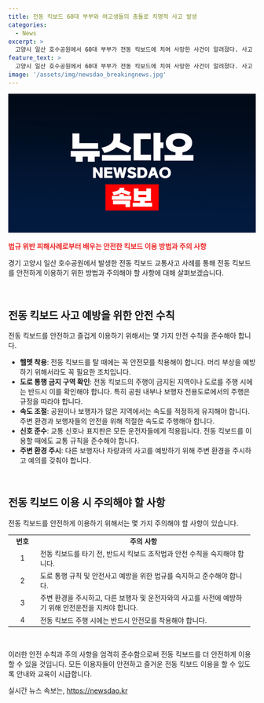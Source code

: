 ```yaml
---
title: 전동 킥보드 60대 부부와 여고생들의 충돌로 치명적 사고 발생
categories:
  - News
excerpt: >
  고양시 일산 호수공원에서 60대 부부가 전동 킥보드에 치여 사망한 사건이 알려졌다. 사고 당시 킥보드를 탄 여고생 2명은 무면허 상태였으며, 피해자 부부는 공원 내 자전거 도로를 걷고 있을 때 들이받혔다. 경찰은 학생 2명을 업무상 과실치사상 혐의로 입건하고, 도로 확인 결과 무면허 사고 혐의도 검토 중이다. (사진=)
feature_text: >
  고양시 일산 호수공원에서 60대 부부가 전동 킥보드에 치여 사망한 사건이 알려졌다. 사고 당시 킥보드를 탄 여고생 2명은 무면허 상태였으며, 피해자 부부는 공원 내 자전거 도로를 걷고 있을 때 들이받혔다. 경찰은 학생 2명을 업무상 과실치사상 혐의로 입건하고, 도로 확인 결과 무면허 사고 혐의도 검토 중이다. (사진=)
image: '/assets/img/newsdao_breakingnews.jpg'
---
```


<p><img src="/assets/img/newsdao_breakingnews.jpg" alt="firstkoreanews 속보" /></p>

<p><b><span style="color: #ee2323;">법규 위반 피해사례로부터 배우는 안전한 킥보드 이용 방법과 주의 사항</span></b></p>

<p>경기 고양시 일산 호수공원에서 발생한 전동 킥보드 교통사고 사례를 통해 전동 킥보드를 안전하게 이용하기 위한 방법과 주의해야 할 사항에 대해 살펴보겠습니다.</p>

<p data-ke-size="size16">&nbsp;</p>

<h2 data-ke-size="size26">전동 킥보드 사고 예방을 위한 안전 수칙</h2>

<p>전동 킥보드를 안전하고 즐겁게 이용하기 위해서는 몇 가지 안전 수칙을 준수해아 합니다.</p>

<ul>
  <li><b>헬멧 착용</b>: 전동 킥보드를 탈 때에는 꼭 안전모를 착용해야 합니다. 머리 부상을 예방하기 위해서라도 꼭 필요한 조치입니다.</li>
  <li><b>도로 통행 금지 구역 확인</b>: 전동 킥보드의 주행이 금지된 지역이나 도로를 주행 시에는 반드시 이를 확인해야 합니다. 특히 공원 내부나 보행자 전용도로에서의 주행은 규정을 따라야 합니다.</li>
  <li><b>속도 조절</b>: 공원이나 보행자가 많은 지역에서는 속도를 적정하게 유지해야 합니다. 주변 환경과 보행자들의 안전을 위해 적절한 속도로 주행해아 합니다.</li>
  <li><b>신호 준수</b>: 교통 신호나 표지판은 모든 운전자들에게 적용됩니다. 전동 킥보드를 이용할 때에도 교통 규칙을 준수해야 합니다.</li>
  <li><b>주변 환경 주시</b>: 다른 보행자나 차량과의 사고를 예방하기 위해 주변 환경을 주시하고 예의를 갖춰야 합니다.</li>
</ul>

<p data-ke-size="size16">&nbsp;</p>

<h2 data-ke-size="size26">전동 킥보드 이용 시 주의해야 할 사항</h2>

<p>전동 킥보드를 안전하게 이용하기 위해서는 몇 가지 주의해야 할 사항이 있습니다.</p>

<table>
  <colgroup>
  <col width="58" />
  <col width="435" />
  </colgroup>
  <tbody>
    <tr>
      <td style="text-align: center; height: 17px;"><b>번호</b></td>
      <td style="text-align: center; height: 17px;"><b>주의 사항</b></td>
    </tr>
    <tr>
      <td style="text-align: center; height: 17px;">1</td>
      <td style="text-align: left;">전동 킥보드를 타기 전, 반드시 킥보드 조작법과 안전 수칙을 숙지해야 합니다.</td>
    </tr>
    <tr>
      <td style="text-align: center; height: 17px;">2</td>
      <td style="text-align: left;">도로 통행 규칙 및 안전사고 예방을 위한 법규를 숙지하고 준수해야 합니다.</td>
    </tr>
    <tr>
      <td style="text-align: center; height: 17px;">3</td>
      <td style="text-align: left;">주변 환경을 주시하고, 다른 보행자 및 운전자와의 사고를 사전에 예방하기 위해 안전운전을 지켜야 합니다.</td>
    </tr>
    <tr>
      <td style="text-align: center; height: 17px;">4</td>
      <td style="text-align: left;">전동 킥보드 주행 시에는 반드시 안전모를 착용해야 합니다.</td>
    </tr>
  </tbody>
</table>

<p data-ke-size="size16">&nbsp;</p>

<p>이러한 안전 수칙과 주의 사항을 엄격히 준수함으로써 전동 킥보드를 더 안전하게 이용할 수 있을 것입니다. 모든 이용자들이 안전하고 즐거운 전동 킥보드 이용을 할 수 있도록 안내와 교육이 시급합니다.</p>
실시간 뉴스 속보는, <a href="https://newsdao.kr" rel="dofollow">https://newsdao.kr</a>


